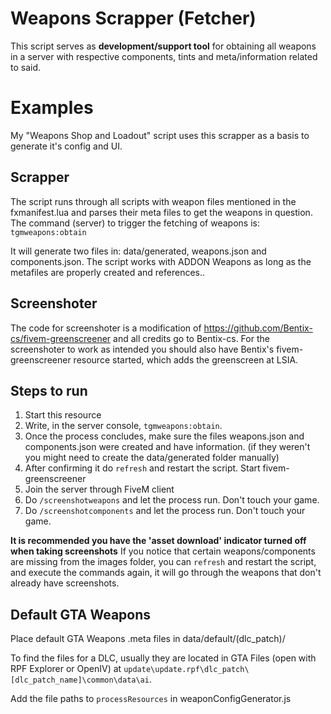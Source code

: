 # Weapons Scrapper (Fetcher)

This script serves as **development/support tool** for obtaining all weapons in a server with respective components, tints and meta/information related to said.

# Examples
My "Weapons Shop and Loadout" script uses this scrapper as a basis to generate it's config and UI.

## Scrapper
The script runs through all scripts with weapon files mentioned in the fxmanifest.lua and parses their meta files to get the  weapons in question. 
The command (server) to trigger the fetching of weapons is: ``tgmweapons:obtain``

It will generate two files in: data/generated, weapons.json and components.json.
The script works with ADDON Weapons as long as the metafiles are properly created and references..

## Screenshoter

The code for screenshoter is a modification of https://github.com/Bentix-cs/fivem-greenscreener and all credits go to Bentix-cs. 
For the screenshoter to work as intended you should also have Bentix's fivem-greenscreener resource started, which adds the greenscreen at LSIA.


## Steps to run

1) Start this resource
2) Write, in the server console, ``tgmweapons:obtain``.
3) Once the process concludes, make sure the files weapons.json and components.json were created and have information. (if they weren't you might need to create the data/generated folder manually)
4) After confirming it do ``refresh`` and restart the script. Start fivem-greenscreener
5) Join the server through FiveM client
6) Do ``/screenshotweapons`` and let the process run. Don't touch your game.
7) Do ``/screenshotcomponents`` and let the process run. Don't touch your game.

**It is recommended you have the 'asset download' indicator turned off when taking screenshots**
If you notice that certain weapons/components are missing from the images folder, you can ``refresh`` and restart the script, and execute the commands again, it will go through the weapons that don't already have screenshots.

## Default GTA Weapons

Place default GTA Weapons .meta files in data/default/(dlc_patch)/

To find the files for a DLC, usually they are located in GTA Files (open with RPF Explorer or OpenIV) at ``update\update.rpf\dlc_patch\[dlc_patch_name]\common\data\ai``.

Add the file paths to ``processResources`` in weaponConfigGenerator.js 
